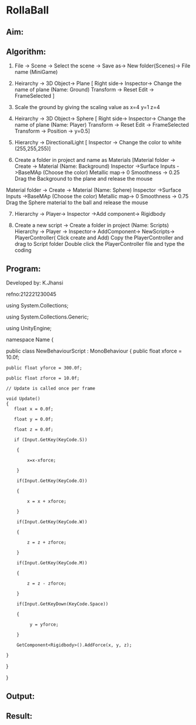 # RollaBall

## Aim:

## Algorithm:

1. File -> Scene -> Select the scene -> Save as-> New folder(Scenes)-> File name (MiniGame)

2. Heirarchy -> 3D Object-> Plane 
[ Right side-> Inspector-> Change the name of plane (Name: Ground)
Transform -> Reset
Edit -> FrameSelected ]

3. Scale the ground by giving the scaling value as x=4 y=1 z=4

4. Heirarchy -> 3D Object-> Sphere
[ Right side-> Inspector-> Change the name of plane (Name: Player)
Transform -> Reset
Edit -> FrameSelected 
Transform -> Position -> y=0.5]

5. Hierarchy -> DirectionalLight
[ Inspector -> Change the color to white (255,255,255)]

6. Create a folder in project and name as Materials
[Material folder -> Create -> Material (Name: Background)
Inspector ->Surface Inputs ->BaseMAp (Choose the color)
Metallic map-> 0
Smoothness -> 0.25
Drag the Background to the plane and release the mouse

Material folder -> Create -> Material (Name: Sphere)
Inspector ->Surface Inputs ->BaseMAp (Choose the color)
Metallic map-> 0
Smoothness -> 0.75
Drag the Sphere material to the ball and release the mouse

 7. Hierarchy -> Player-> Inspector ->Add component-> Rigidbody

8. Create a new script -> Create a folder in project (Name: Scripts)
Hierarchy -> Player -> Inspector-> AddComponent-> NewScripts-> PlayerController( Click create and Add)
Copy the PlayerController and drag to Script folder
Double click the PlayerController file and type the coding

## Program:
Developed by: K.Jhansi

refno:212221230045

using System.Collections;

using System.Collections.Generic;

using UnityEngine;

namespace Name
{
    

public class NewBehaviourScript : MonoBehaviour
{
    public float xforce = 10.0f;
    
    public float yforce = 300.0f;
    
    public float zforce = 10.0f;
    
    // Update is called once per frame
    
    void Update()
    {
       float x = 0.0f;
       
       float y = 0.0f;
       
       float z = 0.0f;
       
       if (Input.GetKey(KeyCode.S))
       
        {
        
            x=x-xforce;
            
        }
        
        if(Input.GetKey(KeyCode.O))
        
        {
        
            x = x + xforce;
            
        }
        
        if(Input.GetKey(KeyCode.W))
        
        {
        
            z = z + zforce;
            
        }
        
        if(Input.GetKey(KeyCode.M))
        
        {
        
            z = z - zforce;
            
        }
        
        if(Input.GetKeyDown(KeyCode.Space))
        
        {
        
             y = yforce;
             
        }
        
        GetComponent<Rigidbody>().AddForce(x, y, z);
        
    }
    
}

}
## Output:

## Result:
